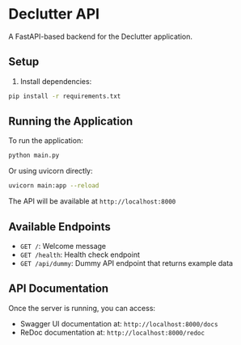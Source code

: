 # Declutter API

A FastAPI-based backend for the Declutter application.

## Setup

1. Install dependencies:
```bash
pip install -r requirements.txt
```

## Running the Application

To run the application:

```bash
python main.py
```

Or using uvicorn directly:

```bash
uvicorn main:app --reload
```

The API will be available at `http://localhost:8000`

## Available Endpoints

- `GET /`: Welcome message
- `GET /health`: Health check endpoint
- `GET /api/dummy`: Dummy API endpoint that returns example data

## API Documentation

Once the server is running, you can access:
- Swagger UI documentation at: `http://localhost:8000/docs`
- ReDoc documentation at: `http://localhost:8000/redoc`